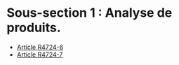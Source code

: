 # Sous-section 1 : Analyse de produits.

* [Article R4724-6](./LEGIARTI000018527474.md)
* [Article R4724-7](./LEGIARTI000018527472.md)
